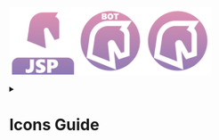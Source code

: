 <!--Generated Line-->
<img src=".org/org.png" style="width:24%" alt="org" /><img src=".bot/bot.png" style="width:24%" alt="bot" /><img src=".disc/discord.png" style="width:24%" alt="discord" />
<!--/Generated Line-->

<details>
<summary>
    
# Icons Guide

</summary>

1. Make sure you have `Effects > Object > Apply Mask`, otherwise get it from [here](https://forums.getpaint.net/topic/121343-boltbaits-gpu-accelerated-plugin-pack-for-paintnet-v50-updated-2024-04-29/).
1. [Find an icon](https://pictogrammers.com/library/mdi/) and [save it as a paint.net shape](https://forums.getpaint.net/topic/116525-material-design-icon-shapes-in-paintnet/).
1. Enable the `Icon Bounds` layer, and make a new one above it titled `<your abbreviation> Icon`.
1. Put `#FFFFFF` as your primary color, and set your secondary color to 0 Opacity.
1. Draw your custom shape with an outline, adjusting it to hit the top and bottom of the bounding box, and centering it.
    - Brush Size: `20`
1. Make sure the `Base` layer at the top is on.
1. Use the Magic Wand to select the exterior of your icon.
    - Tolerance: `80`
1. Go to the `Base` Layer, Set the Wand's mode to `Intersect` and select the interior of the Base.
1. Create a New Layer above your Icon called `<your abbreviation> Mask`.
1. Fill your Selection.
1. Create a New Layer beneath your Icon called `<your abbreviation> Color`.
1. Copy `Color Streak`'s content to your new layer.
1. Use `Effects > Object > Apply Mask`
    - The Effect is buggy and must open with your `Mask` layer selected to work.
    - If the Effect is not opening with your `Mask` layer selected you can check what layer it is opening to, and -with some trial and error- move your `Mask` layer to where that layer is.
1. Create a New Layer above your Color called `<your abbreviation> Text`
1. Add Text of `<your abbreviation>` in all caps.
    - Font: `Segoe UI Black`
    - Size: `108`
    - Align: `Right`
1. Move the grabber until you are at X: `256`.
1. Set your Text to be Center-Aligned.
1. Adjust your Text up/down until centered vertically within the Base.
1. Create a folder in this repo titled `<your abbreviation>` in all caps.
1. Delete layers belonging to other abbrevations, but not the utility layers like `zColor Streak`.
1. Save the `.pdn` of your project into your folder with `<your abbreviation>` in all caps as the file name.
1. Save As a `.png` of your project into the folder with `icon` as the file name.
    - Flatten to a `.png`
    - Bit Depth: `Auto`
    - Algorithm: `Octree`
    - Dithering: `7`
    - Transparency: `44`

</details>
